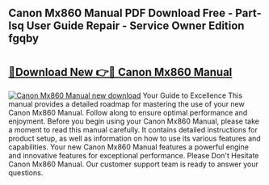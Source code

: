 ## Canon Mx860 Manual PDF Download Free - Part-lsq User Guide Repair - Service Owner Edition fgqby

# <h2><a href="http://bc13022.oget.top/?id=Canon+Mx860+Manual">🔗Download New 👉🔴 Canon Mx860 Manual</a></h2>

[![Canon Mx860 Manual new download](https://i.imgur.com/5g1atiW.png)](http://bc13022.oget.top/?id=Canon+Mx860+Manual)
Your Guide to Excellence This manual provides a detailed roadmap for mastering the use of your new Canon Mx860 Manual. Follow along to ensure optimal performance and enjoyment. Before you begin using your Canon Mx860 Manual, please take a moment to read this manual carefully. It contains detailed instructions for product setup, as well as information on how to use its various features and capabilities. Your new Canon Mx860 Manual features a powerful engine and innovative features for exceptional performance. Please Don't Hesitate Canon Mx860 Manual. Our customer support team is ready to answer your questions.
